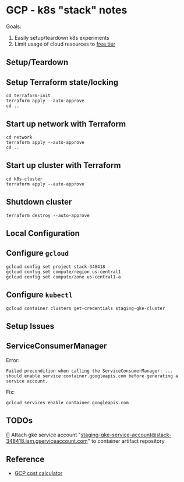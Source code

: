 GCP - k8s "stack" notes
=======================

Goals:
1. Easily setup/teardown k8s experiments
2. Limit usage of cloud resources to [free tier](https://cloud.google.com/free)

Setup/Teardown
--------------

## Setup Terraform state/locking

    cd terraform-init
    terraform apply --auto-approve
    cd ..

## Start up network with Terraform

    cd network
    terraform apply --auto-approve
    cd ..


## Start up cluster with Terraform

    cd k8s-cluster
    terraform apply --auto-approve


## Shutdown cluster

    terraform destroy --auto-approve


Local Configuration
-------------------

## Configure `gcloud`

    gcloud config set project stack-348418
    gcloud config set compute/region us-central1
    gcloud config set compute/zone us-central1-a

## Configure `kubectl`

    gcloud container clusters get-credentials staging-gke-cluster


Setup Issues
------------

## ServiceConsumerManager

Error:

    Failed precondition when calling the ServiceConsumerManager: ... should enable service:container.googleapis.com before generating a service account.


Fix:

    gcloud services enable container.googleapis.com


TODOs
-----

[] Attach gke service account "staging-gke-service-account@stack-348418.iam.gserviceaccount.com" to container artifact repository


Reference
---------
- [GCP cost calculator](https://cloud.google.com/products/calculator)
